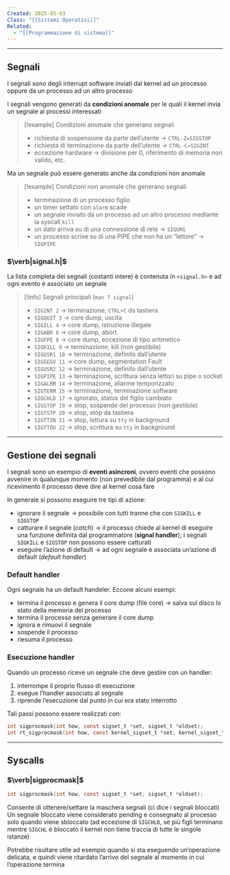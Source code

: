 ```yaml
---
Created: 2025-05-03
Class: "[[Sistemi Operativi]]"
Related:
  - "[[Programmazione di sistema]]"
---
```

---
## Segnali
I segnali sono degli interrupt software inviati dal kernel ad un processo oppure da un processo ad un altro processo

I segnali vengono generati da **condizioni anomale** per le quali il kernel invia un segnale ai processi interessati

>[!example] Condizioni anomale che generano segnali
>- richiesta di sospensione da parte dell’utente → `CTRL-Z=SIGSTOP`
>- richiesta di terminazione da parte dell’utente → `CTRL-C=SIGINT`
>- eccezione hardware → divisione per $0$, riferimento di memoria non valido, etc.

Ma un segnale può essere generato anche da condizioni non anomale

>[!example] Condizioni non anomale che generano segnali
>- terminazione di un processo figlio
>- un timer settato con `alarm` scade
>- un segnale inviato da un processo ad un altro processo mediante la syscall `kill`
>- un dato arriva su di una connessione di rete → `SIGURG`
>- un processo scrive su di una PIPE che non ha un “lettore” → `SIGPIPE`

### $\verb|signal.h|$
La lista completa dei segnali (costanti intere) è contenuta in `<signal.h>` e ad ogni evento è associato un segnale

>[!info] Segnali principali (`man 7 signal`)
>- `SIGINT 2` → terminazione, `CTRL+C` da tastiera
>- `SIGQUIT 3` → core dump, uscita
>- `SIGILL 4` → core dump, istruzione illegale
>- `SIGABR 6` → core dump, abort
>- `SIGFPE 8` → core dump, eccezione di tipo aritmetico
>- `SIGKILL 9` → terminazione, kill (non gestibile)
>- `SIGUSR1 10` → terminazione, definito dall’utente
>- `SIGSEGV 11` → core dump, segmentation Fault
>- `SIGUSR2 12` → terminazione, definito dall’utente
>- `SIGPIPE 13` → terminazione, scrittura senza lettori su pipe o socket
>- `SIGALRM 14` → terminazione, allarme temporizzato
>- `SIGTERM 15` → terminazione, terminazione software
>- `SIGCHLD 17` → ignorato, status del figlio cambiato
>- `SIGSTOP 19` → stop, sospende del processo (non gestibile)
>- `SIGTSTP 20` → stop, stop da tastiera
>- `SIGTTIN 21` → stop, lettura su `tty` in background
>- `SIGTTOU 22` → stop, scrittura su `tty` in background

---
## Gestione dei segnali
I segnali sono un esempio di **eventi asincroni**, ovvero eventi che possono avvenire in qualunque momento (non prevedibile dal programma) e al cui ricevimento il processo deve dire al kernel cosa fare

In generale si possono eseguire tre tipi di azione:
- ignorare il segnale → possibile con tutti tranne che con `SIGKILL` e `SIGSTOP`
- catturare il segnale (*catch*) → il processo chiede al kernel di eseguire una funzione definita dal programmatore (**signal handler**); i segnali `SIGKILL` e `SIGSTOP` non possono essere catturati
- eseguire l’azione di default → ad ogni segnale è associata un’azione di default (*default handler*)

### Default handler
Ogni segnale ha un default handeler. Eccone alcuni esempi:
- termina il processo e genera il core dump (file core) → salva sul disco lo stato della memoria del processo
- termina il processo senza generare il core dump
- ignora e rimuovi il segnale
- sospende il processo
- riesuma il processo

### Esecuzione handler
Quando un processo riceve un segnale che deve gestire con un handler:
1. interrompe il proprio flusso di esecuzione
2. esegue l’handler associato al segnale
3. riprende l’esecuzione dal punto in cui era stato interrotto

Tali passi possono essere realizzati con:
```c
int sigprocmask(int how, const sigset_t *set, sigset_t *oldset);
int rt_sigprocmask(int how, const kernel_sigset_t *set, kernel_sigset_t *oldset, size_t sigsetsize);
```

---
## Syscalls
### $\verb|sigprocmask|$

```c
int sigprocmask(int how, const sigset_t *set, sigset_t *oldset);
```

Consente di ottenere/settare la maschera segnali (ci dice i segnali bloccati)
Un segnale bloccato viene considerato pending e consegnato al processo solo quando viene sbloccato (ad eccezione di `SIGCHLD`, se più figli terminano mentre `SIGCHL` è bloccato il kernel non tiene traccia di tutte le singole istanze)

Potrebbe risultare utile ad esempio quando si sta eseguendo un’operazione delicata, e quindi viene ritardato l’arrivo del segnale al momento in cui l’operazione termina
